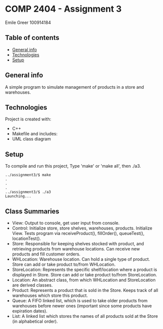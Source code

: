 # COMP 2404 - Assignment 3
Emile Greer
100914184

## Table of contents
* [General info](#general-info)
* [Technologies](#technologies)
* [Setup](#setup)

## General info
A simple program to simulate management of products in a store and warehouses.

## Technologies
Project is created with:
* C++
* Makefile
and includes:
* UML class diagram

## Setup
To compile and run this project, Type 'make' or 'make all', then ./a3.

```
../assignment3/$ make
.
.
.
../assignment3/$ ./a3
Launching...
```

## Class Summaries
* View: Output to console, get user input from console.
* Control: Initialize store, store shelves, warehouses, products. Initialize View. Tests program via receiveProduct(),
  fillOrder(), queueTest(), locationTest().
* Store: Responsible for keeping shelves stocked with product, and retrieving products from warehouse locations.
  Can receive new products and fill customer orders.
* WHLocation: Warehouse location. Can hold a single type of product. Store can add or take product to/from WHLocation.
* StoreLocation: Represents the specific shelf/location where a product is displayed in Store. Store can add or take
  product to/from StoreLocation.
* Location: An abstract class, from which WHLocation and StoreLocation are derived classes.
* Product: Represents a product that is sold in the Store. Keeps track of all warehouses which store this product.
* Queue: A FIFO linked list, which is used to take older products from warehouses before newer ones (important since
  some products have expiration dates).
* List: A linked list which stores the names of all products sold at the Store (in alphabetical order).
